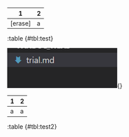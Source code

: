 

| 1       | 2   |
| ------- | --- |
| [erase] | a   |

:table {#tbl:test}

![](2020-06-20-10-23-40.png){}



| 1   | 2   |
| --- | --- |
| a   | a   |

:table {#tbl:test2}
